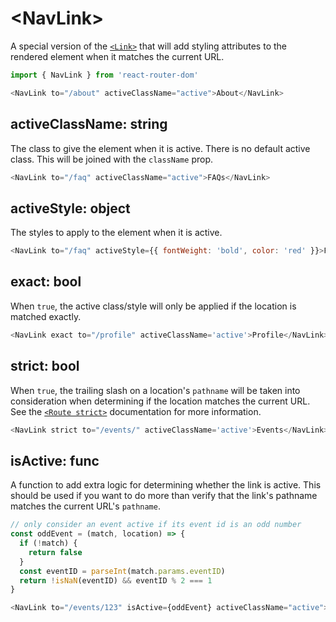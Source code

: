 # &lt;NavLink>

A special version of the [`<Link>`](Link.md) that will add styling attributes to the rendered element when it matches the current URL.

```js
import { NavLink } from 'react-router-dom'

<NavLink to="/about" activeClassName="active">About</NavLink>
```

## activeClassName: string

The class to give the element when it is active. There is no default active class. This will be joined with the `className` prop.

```js
<NavLink to="/faq" activeClassName="active">FAQs</NavLink>
```

## activeStyle: object

The styles to apply to the element when it is active.

```js
<NavLink to="/faq" activeStyle={{ fontWeight: 'bold', color: 'red' }}>FAQs</NavLink>
```

## exact: bool

When `true`, the active class/style will only be applied if the location is matched exactly.

```js
<NavLink exact to="/profile" activeClassName='active'>Profile</NavLink>
```

## strict: bool

When `true`, the trailing slash on a location's `pathname` will be taken into consideration when determining if the location matches the current URL. See the [`<Route strict>`](#route.strict) documentation for more information.

```js
<NavLink strict to="/events/" activeClassName='active'>Events</NavLink>
```

## isActive: func

A function to add extra logic for determining whether the link is active. This should be used if you want to do more than verify that the link's pathname matches the current URL's `pathname`.

```js
// only consider an event active if its event id is an odd number
const oddEvent = (match, location) => {
  if (!match) {
    return false
  }
  const eventID = parseInt(match.params.eventID)
  return !isNaN(eventID) && eventID % 2 === 1
}

<NavLink to="/events/123" isActive={oddEvent} activeClassName="active">Event 123</NavLink> 
```

